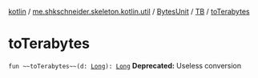 [kotlin](../../../index.md) / [me.shkschneider.skeleton.kotlin.util](../../index.md) / [BytesUnit](../index.md) / [TB](index.md) / [toTerabytes](./to-terabytes.md)

# toTerabytes

`fun ~~toTerabytes~~(d: `[`Long`](https://kotlinlang.org/api/latest/jvm/stdlib/kotlin/-long/index.html)`): `[`Long`](https://kotlinlang.org/api/latest/jvm/stdlib/kotlin/-long/index.html)
**Deprecated:** Useless conversion

